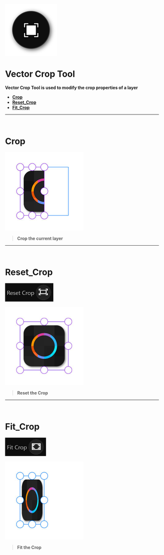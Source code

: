 ![Image](Images/Tools_CropTool.png)
# **Vector Crop Tool**
**Vector Crop Tool is used to modify the crop properties of a layer**
- [**Crop**](#Crop)
- [**Reset_Crop**](#Reset_Crop)
- [**Fit_Crop**](#Fit_Crop)


---
<br/>

# **Crop**
![Image](Images/Tools_CropTool_Crop.jpg)

> **Crop the current layer**


---
<br/>

# **Reset_Crop**
![Image](Images/Tools_CropTool_Reset.jpg)

![Image](Images/Tools_CropTool_Reset_Second.jpg)

> **Reset the Crop**


---
<br/>

# **Fit_Crop**
![Image](Images/Tools_CropTool_Fit.jpg)

![Image](Images/Tools_CropTool_Fit_Second.jpg)

> **Fit the Crop**